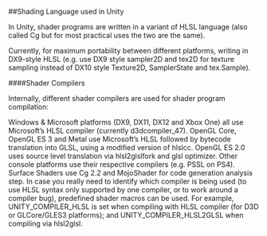 ##Shading Language used in Unity

In Unity, shader programs are written in a variant of HLSL language (also called Cg but for most practical uses the two are the same).

Currently, for maximum portability between different platforms, writing in DX9-style HLSL (e.g. use DX9 style sampler2D and tex2D for texture sampling instead of DX10 style Texture2D, SamplerState and tex.Sample).

####Shader Compilers

Internally, different shader compilers are used for shader program compilation:

Windows & Microsoft platforms (DX9, DX11, DX12 and Xbox One) all use Microsoft’s HLSL compiler (currently d3dcompiler_47).
OpenGL Core, OpenGL ES 3 and Metal use Microsoft’s HLSL followed by bytecode translation into GLSL, using a modified version of hlslcc.
OpenGL ES 2.0 uses source level translation via hlsl2glslfork and glsl optimizer.
Other console platforms use their respective compilers (e.g. PSSL on PS4).
Surface Shaders use Cg 2.2 and MojoShader for code generation analysis step.
In case you really need to identify which compiler is being used (to use HLSL syntax only supported by one compiler, or to work around a compiler bug), predefined shader macros can be used. For example, UNITY_COMPILER_HLSL is set when compiling with HLSL compiler (for D3D or GLCore/GLES3 platforms); and UNITY_COMPILER_HLSL2GLSL when compiling via hlsl2glsl.
